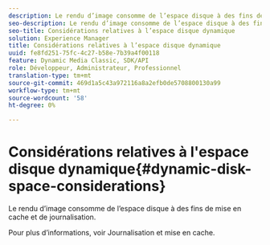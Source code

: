 ```yaml
---
description: Le rendu d’image consomme de l’espace disque à des fins de mise en cache et de journalisation.
seo-description: Le rendu d’image consomme de l’espace disque à des fins de mise en cache et de journalisation.
seo-title: Considérations relatives à l’espace disque dynamique
solution: Experience Manager
title: Considérations relatives à l’espace disque dynamique
uuid: fe8fd251-75fc-4c27-b58e-7b39a4f00118
feature: Dynamic Media Classic, SDK/API
role: Développeur, Administrateur, Professionnel
translation-type: tm+mt
source-git-commit: 469d1a5c43a972116a8a2efb0de5708800130a99
workflow-type: tm+mt
source-wordcount: '58'
ht-degree: 0%

---
```



# Considérations relatives à l&#39;espace disque dynamique{#dynamic-disk-space-considerations}

Le rendu d’image consomme de l’espace disque à des fins de mise en cache et de journalisation.

Pour plus d’informations, voir Journalisation et mise en cache.
